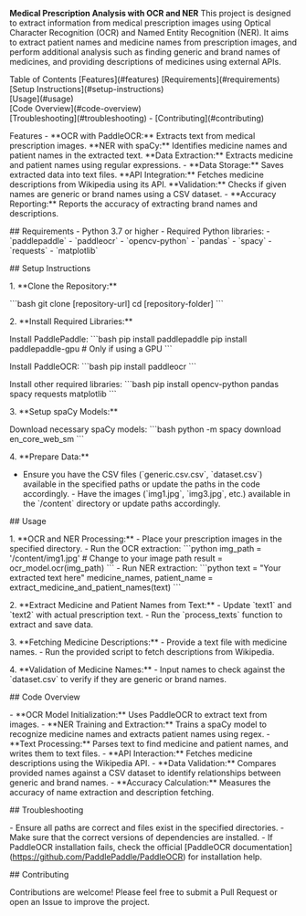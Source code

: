 **Medical Prescription Analysis with OCR and NER**
This project is designed to extract information from medical
prescription images using Optical Character Recognition (OCR) and Named
Entity Recognition (NER). It aims to extract patient names and medicine
names from prescription images, and perform additional analysis such as
finding generic and brand names of medicines, and providing descriptions
of medicines using external APIs.

Table of Contents 
\[Features\](#features)
\[Requirements\](#requirements) 
\[Setup Instructions\](#setup-instructions)  
\[Usage\](#usage)  
\[Code Overview\](#code-overview)  
\[Troubleshooting\](#troubleshooting) -
\[Contributing\](#contributing)

Features - 
\*\*OCR with PaddleOCR:\*\* Extracts text from medical prescription images. 
\*\*NER with spaCy:\*\* Identifies medicine names and patient names in the extracted text. 
\*\*Data Extraction:\*\* Extracts medicine and patient names using regular expressions. -
\*\*Data Storage:\*\* Saves extracted data into text files.
\*\*API Integration:\*\* Fetches medicine descriptions from Wikipedia using its API. 
\*\*Validation:\*\* Checks if given names are generic or brand names using a CSV dataset. -
\*\*Accuracy Reporting:\*\* Reports the accuracy of extracting brand names and descriptions.

\## Requirements - Python 3.7 or higher - Required Python libraries:  -
\`paddlepaddle\`  - \`paddleocr\`  - \`opencv-python\`  - \`pandas\`  -
\`spacy\`  - \`requests\`  - \`matplotlib\`

\## Setup Instructions

1\. \*\*Clone the Repository:\*\*

\`\`\`bash git clone \[repository-url\] cd \[repository-folder\] \`\`\`

2\. \*\*Install Required Libraries:\*\*

Install PaddlePaddle: \`\`\`bash pip install paddlepaddle pip install
paddlepaddle-gpu \# Only if using a GPU \`\`\`

Install PaddleOCR: \`\`\`bash pip install paddleocr \`\`\`

Install other required libraries: \`\`\`bash pip install opencv-python
pandas spacy requests matplotlib \`\`\`

3\. \*\*Setup spaCy Models:\*\*

Download necessary spaCy models: \`\`\`bash python -m spacy download
en_core_web_sm \`\`\`

4\. \*\*Prepare Data:\*\*

 - Ensure you have the CSV files (\`generic.csv.csv\`, \`dataset.csv\`)
available in the specified paths or update the paths in the code
accordingly.  - Have the images (\`img1.jpg\`, \`img3.jpg\`, etc.)
available in the \`/content\` directory or update paths accordingly.

\## Usage

1\. \*\*OCR and NER Processing:\*\*  - Place your prescription images in
the specified directory.  - Run the OCR extraction: \`\`\`python
img_path = \'/content/img1.jpg\' \# Change to your image path result =
ocr_model.ocr(img_path) \`\`\`  - Run NER extraction: \`\`\`python text
= \"Your extracted text here\" medicine_names, patient_name =
extract_medicine_and_patient_names(text) \`\`\`

2\. \*\*Extract Medicine and Patient Names from Text:\*\*  - Update
\`text1\` and \`text2\` with actual prescription text.  - Run the
\`process_texts\` function to extract and save data.

3\. \*\*Fetching Medicine Descriptions:\*\*  - Provide a text file with
medicine names.  - Run the provided script to fetch descriptions from
Wikipedia.

4\. \*\*Validation of Medicine Names:\*\*  - Input names to check
against the \`dataset.csv\` to verify if they are generic or brand
names.

\## Code Overview

\- \*\*OCR Model Initialization:\*\* Uses PaddleOCR to extract text from
images. - \*\*NER Training and Extraction:\*\* Trains a spaCy model to
recognize medicine names and extracts patient names using regex. -
\*\*Text Processing:\*\* Parses text to find medicine and patient names,
and writes them to text files. - \*\*API Interaction:\*\* Fetches
medicine descriptions using the Wikipedia API. - \*\*Data
Validation:\*\* Compares provided names against a CSV dataset to
identify relationships between generic and brand names. - \*\*Accuracy
Calculation:\*\* Measures the accuracy of name extraction and
description fetching.

\## Troubleshooting

\- Ensure all paths are correct and files exist in the specified
directories. - Make sure that the correct versions of dependencies are
installed. - If PaddleOCR installation fails, check the official
\[PaddleOCR documentation\](https://github.com/PaddlePaddle/PaddleOCR)
for installation help.

\## Contributing

Contributions are welcome! Please feel free to submit a Pull Request or
open an Issue to improve the project.
